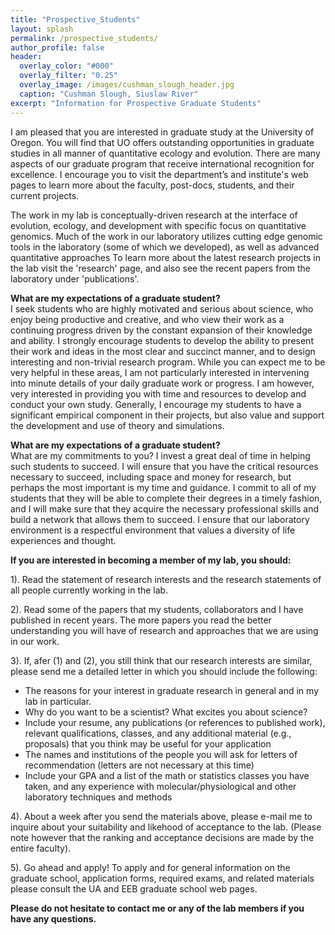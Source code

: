 ```yaml
---
title: "Prospective_Students"
layout: splash
permalink: /prospective_students/
author_profile: false
header:
  overlay_color: "#000"
  overlay_filter: "0.25"
  overlay_image: /images/cushman_slough_header.jpg
  caption: "Cushman Slough, Siuslaw River"
excerpt: "Information for Prospective Graduate Students"
---
```


I am pleased that you are interested in graduate study at the University of Oregon. 
You will find that UO offers outstanding opportunities in graduate studies in all manner of quantitative ecology and evolution. 
There are many aspects of our graduate program that receive international recognition for excellence. 
I encourage you to visit the department’s and institute's web pages to learn more about the faculty, post-docs, students, and their current projects.

The work in my lab is conceptually-driven research at the interface of evolution, ecology, and development with specific focus on quantitative genomics. 
Much of the work in our laboratory utilizes cutting edge genomic tools in the laboratory (some of which we developed), as well as advanced quantitative approaches
To learn more about the latest research projects in the lab visit the 'research' page, and also see the recent papers from the laboratory under 'publications'. 

__What are my expectations of a graduate student?__  
I seek students who are highly motivated and serious about science, who enjoy being productive and creative, 
and who view their work as a continuing progress driven by the constant expansion of their knowledge and ability.
I strongly encourage students to develop the ability to present their work and ideas in the most clear and succinct manner, 
and to design interesting and non-trivial research program. 
While you can expect me to be very helpful in these areas, I am not particularly interested in intervening into minute details of your daily graduate work or progress. 
I am however, very interested in providing you with time and resources to develop and conduct your own study.
Generally, I encourage my students to have a significant empirical component in their projects, 
but also value and support the development and use of theory and simulations. 

__What are my expectations of a graduate student?__  
What are my commitments to you?
I invest a great deal of time in helping such students to succeed. 
I will ensure that you have the critical resources necessary to succeed, including space and money for research, 
but perhaps the most important is my time and guidance.
I commit to all of my students that they will be able to complete their degrees in a timely fashion,
and I will make sure that they acquire the necessary professional skills and build a network that allows them to succeed.
I ensure that our laboratory environment is a respectful environment that values a diversity of life experiences and thought.


__If you are interested in becoming a member of my lab, you should:__

1). Read the statement of research interests and the research statements of all people currently working in the lab.

2). Read some of the papers that my students, collaborators and I have published in recent years. 
The more papers you read the better understanding you will have of research and approaches that we are using in our work.

3). If, afer (1) and (2), you still think that our research interests are similar, please send me a detailed letter in which you should include the following:

- The reasons for your interest in graduate research in general and in my lab in particular. 
- Why do you want to be a scientist? What excites you about science?
- Include your resume, any publications (or references to published work), relevant qualifications, 
classes, and any additional material (e.g., proposals) that you think may be useful for your application
- The names and institutions of the people you will ask for letters of recommendation (letters are not necessary at this time)
- Include your GPA and a list of the math or statistics classes you have taken, and any experience with molecular/physiological and other laboratory techniques and methods

4). About a week after you send the materials above, please e-mail me to inquire about your suitability and likehood of acceptance to the lab. (Please note however that the ranking and acceptance decisions are made by the entire faculty).

5). Go ahead and apply! To apply and for general information on the graduate school, application forms, required exams, and related materials please consult the UA and EEB graduate school web pages.


__Please do not hesitate to contact me or any of the lab members if you have any questions.__


